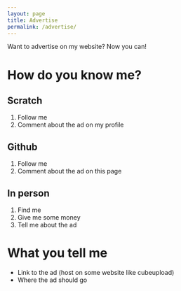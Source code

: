 ```yaml
---
layout: page
title: Advertise
permalink: /advertise/
---
```

Want to advertise on my website? Now you can!
# How do you know me?
## Scratch
1. Follow me
2. Comment about the ad on my profile
## Github
1. Follow me
2. Comment about the ad on this page
## In person
1. Find me
2. Give me some money
3. Tell me about the ad
# What you tell me
- Link to the ad (host on some website like cubeupload)
- Where the ad should go
